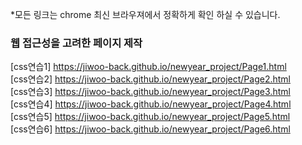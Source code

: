 *모든 링크는 chrome 최신 브라우져에서 정확하게 확인 하실 수 있습니다. </br>


### 웹 접근성을 고려한 페이지 제작
[css연습1] https://jiwoo-back.github.io/newyear_project/Page1.html </br>
[css연습2] https://jiwoo-back.github.io/newyear_project/Page2.html </br>
[css연습3] https://jiwoo-back.github.io/newyear_project/Page3.html </br>
[css연습4] https://jiwoo-back.github.io/newyear_project/Page4.html </br>
[css연습5] https://jiwoo-back.github.io/newyear_project/Page5.html </br>
[css연습6] https://jiwoo-back.github.io/newyear_project/Page6.html </br>


